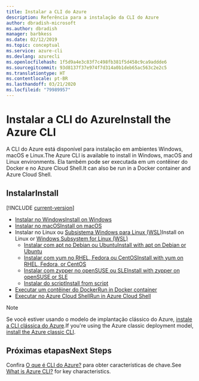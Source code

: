 ```yaml
---
title: Instalar a CLI do Azure
description: Referência para a instalação da CLI do Azure
author: dbradish-microsoft
ms.author: dbradish
manager: barbkess
ms.date: 02/12/2019
ms.topic: conceptual
ms.service: azure-cli
ms.devlang: azurecli
ms.openlocfilehash: 1f5d9a4e3c83f7c498fb381f5d458c9ca9addde6
ms.sourcegitcommit: 93d8137f37e974f7d314a0b1deb65ac563c2e2c5
ms.translationtype: HT
ms.contentlocale: pt-BR
ms.lasthandoff: 03/21/2020
ms.locfileid: "79989957"
---
```

# <a name="install-the-azure-cli"></a><span data-ttu-id="fb782-103">Instalar a CLI do Azure</span><span class="sxs-lookup"><span data-stu-id="fb782-103">Install the Azure CLI</span></span>

<span data-ttu-id="fb782-104">A CLI do Azure está disponível para instalação em ambientes Windows, macOS e Linux.</span><span class="sxs-lookup"><span data-stu-id="fb782-104">The Azure CLI is available to install in Windows, macOS and Linux environments.</span></span>  <span data-ttu-id="fb782-105">Ela também pode ser executada em um contêiner do Docker e no Azure Cloud Shell.</span><span class="sxs-lookup"><span data-stu-id="fb782-105">It can also be run in a Docker container and Azure Cloud Shell.</span></span>

## <a name="install"></a><span data-ttu-id="fb782-106">Instalar</span><span class="sxs-lookup"><span data-stu-id="fb782-106">Install</span></span>

[!INCLUDE [current-version](includes/current-version.md)]

* [<span data-ttu-id="fb782-107">Instalar no Windows</span><span class="sxs-lookup"><span data-stu-id="fb782-107">Install on Windows</span></span>](install-azure-cli-windows.md)
* [<span data-ttu-id="fb782-108">Instalar no macOS</span><span class="sxs-lookup"><span data-stu-id="fb782-108">Install on macOS</span></span>](install-azure-cli-macos.md)
* <span data-ttu-id="fb782-109">Instalar no Linux ou [Subsistema Windows para Linux (WSL)](/windows/wsl/about)</span><span class="sxs-lookup"><span data-stu-id="fb782-109">Install on Linux or [Windows Subsystem for Linux (WSL)](/windows/wsl/about)</span></span>
  * [<span data-ttu-id="fb782-110">Instalar com apt no Debian ou Ubuntu</span><span class="sxs-lookup"><span data-stu-id="fb782-110">Install with apt on Debian or Ubuntu</span></span>](install-azure-cli-apt.md)
  * [<span data-ttu-id="fb782-111">Instalar com yum no RHEL, Fedora ou CentOS</span><span class="sxs-lookup"><span data-stu-id="fb782-111">Install with yum on RHEL, Fedora, or CentOS</span></span>](install-azure-cli-yum.md)
  * [<span data-ttu-id="fb782-112">Instalar com zypper no openSUSE ou SLE</span><span class="sxs-lookup"><span data-stu-id="fb782-112">Install with zypper on openSUSE or SLE</span></span>](install-azure-cli-zypper.md)
  * [<span data-ttu-id="fb782-113">Instalar do script</span><span class="sxs-lookup"><span data-stu-id="fb782-113">Install from script</span></span>](install-azure-cli-linux.md)
* [<span data-ttu-id="fb782-114">Executar um contêiner do Docker</span><span class="sxs-lookup"><span data-stu-id="fb782-114">Run in Docker container</span></span>](run-azure-cli-docker.md)
* [<span data-ttu-id="fb782-115">Executar no Azure Cloud Shell</span><span class="sxs-lookup"><span data-stu-id="fb782-115">Run in Azure Cloud Shell</span></span>](/azure/cloud-shell/quickstart)

> [!NOTE]
> <span data-ttu-id="fb782-116">Se você estiver usando o modelo de implantação clássico do Azure, [instale a CLI clássica do Azure](install-classic-cli.md).</span><span class="sxs-lookup"><span data-stu-id="fb782-116">If you're using the Azure classic deployment model, [install the Azure classic CLI](install-classic-cli.md).</span></span>

## <a name="next-steps"></a><span data-ttu-id="fb782-117">Próximas etapas</span><span class="sxs-lookup"><span data-stu-id="fb782-117">Next Steps</span></span>

<span data-ttu-id="fb782-118">Confira [O que é CLI do Azure?](what-is-azure-cli.md) para obter características de chave.</span><span class="sxs-lookup"><span data-stu-id="fb782-118">See [What is Azure CLI?](what-is-azure-cli.md) for key characteristics.</span></span>
